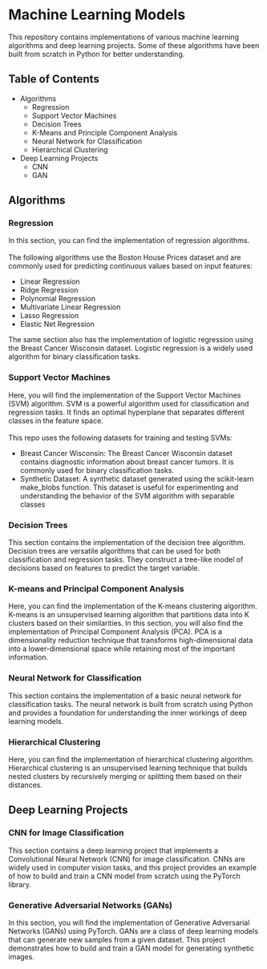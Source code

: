 # Machine Learning Models
This repository contains implementations of various machine learning algorithms and deep learning projects. Some of these algorithms have been built from scratch in Python for better understanding.

## Table of Contents
- Algorithms
  - Regression
  - Support Vector Machines
  - Decision Trees
  - K-Means and Principle Component Analysis
  - Neural Network for Classification
  - Hierarchical Clustering
- Deep Learning Projects
  - CNN
  - GAN  

## Algorithms
### Regression
In this section, you can find the implementation of regression algorithms.<br><br>
The following algorithms use the Boston House Prices dataset and are commonly used for predicting continuous values based on input features:
  - Linear Regression
  - Ridge Regression
  - Polynomial Regression
  - Multivariate Linear Regression
  - Lasso Regression
  - Elastic Net Regression

The same section also has the implementation of logistic regression using the Breast Cancer Wisconsin dataset. Logistic regression is a widely used algorithm for binary classification tasks.

### Support Vector Machines
Here, you will find the implementation of the Support Vector Machines (SVM) algorithm. SVM is a powerful algorithm used for classification and regression tasks. It finds an optimal hyperplane that separates different classes in the feature space.
<br><br>
This repo uses the following datasets for training and testing SVMs:
  - Breast Cancer Wisconsin: The Breast Cancer Wisconsin dataset contains diagnostic information about breast cancer tumors. It is commonly used for binary classification tasks.
  - Synthetic Dataset: A synthetic dataset generated using the scikit-learn make_blobs function. This dataset is useful for experimenting and understanding the behavior of the SVM algorithm with separable classes

### Decision Trees
This section contains the implementation of the decision tree algorithm. Decision trees are versatile algorithms that can be used for both classification and regression tasks. They construct a tree-like model of decisions based on features to predict the target variable.

### K-means and Principal Component Analysis
Here, you can find the implementation of the K-means clustering algorithm. K-means is an unsupervised learning algorithm that partitions data into K clusters based on their similarities.
In this section, you will also find the implementation of Principal Component Analysis (PCA). PCA is a dimensionality reduction technique that transforms high-dimensional data into a lower-dimensional space while retaining most of the important information.

### Neural Network for Classification
This section contains the implementation of a basic neural network for classification tasks. The neural network is built from scratch using Python and provides a foundation for understanding the inner workings of deep learning models.

### Hierarchical Clustering
Here, you can find the implementation of hierarchical clustering algorithm. Hierarchical clustering is an unsupervised learning technique that builds nested clusters by recursively merging or splitting them based on their distances.

## Deep Learning Projects
### CNN for Image Classification
This section contains a deep learning project that implements a Convolutional Neural Network (CNN) for image classification. CNNs are widely used in computer vision tasks, and this project provides an example of how to build and train a CNN model from scratch using the PyTorch library.

### Generative Adversarial Networks (GANs)
In this section, you will find the implementation of Generative Adversarial Networks (GANs) using PyTorch. GANs are a class of deep learning models that can generate new samples from a given dataset. This project demonstrates how to build and train a GAN model for generating synthetic images.
